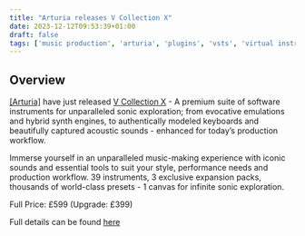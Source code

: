 ```yaml
---
title: "Arturia releases V Collection X"
date: 2023-12-12T09:53:39+01:00
draft: false
tags: ['music production', 'arturia', 'plugins', 'vsts', 'virtual instruments']
---
```


## Overview

[[Arturia]](https://www.arturia.com/) have just released [V Collection X](https://www.arturia.com/products/software-instruments/v-collection/overview/) - A premium suite of software instruments for unparalleled sonic exploration; from evocative emulations and hybrid synth engines, to authentically modeled keyboards and beautifully captured acoustic sounds - enhanced for today’s production workflow.

Immerse yourself in an unparalleled music-making experience with iconic sounds and essential tools to suit your style, performance needs and production workflow. 39 instruments, 3 exclusive expansion packs, thousands of world-class presets - 1 canvas for infinite sonic exploration.

Full Price: £599 (Upgrade: £399)

Full details can be found [here](https://www.arturia.com/products/software-instruments/v-collection/overview/)
